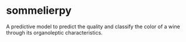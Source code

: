 # sommelierpy
A predictive model to predict the quality and classify the color of a wine through its organoleptic characteristics.

